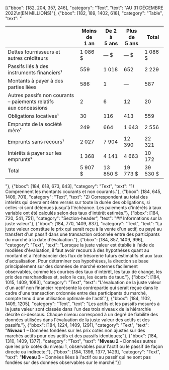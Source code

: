 [{"bbox": [182, 204, 357, 246], "category": "Text", "text": "AU 31 DÉCEMBRE 2022\n(EN MILLIONS)"}, {"bbox": [182, 189, 1402, 618], "category": "Table", "text": "<table><thead><tr><th></th><th>Moins de<br>1 an</th><th>De 2 à<br>5 ans</th><th>Plus de<br>5 ans</th><th>Total</th></tr></thead><tbody><tr><td>Dettes fournisseurs et autres créditeurs</td><td>1 086 $</td><td>— $</td><td>— $</td><td>1 086 $</td></tr><tr><td>Passifs liés à des instruments financiers¹</td><td>559</td><td>1 018</td><td>652</td><td>2 229</td></tr><tr><td>Montants à payer à des parties liées</td><td>586</td><td>1</td><td>—</td><td>587</td></tr><tr><td>Autres passifs non courants – paiements relatifs<br>aux concessions</td><td>2</td><td>6</td><td>12</td><td>20</td></tr><tr><td>Obligations locatives¹</td><td>30</td><td>116</td><td>413</td><td>559</td></tr><tr><td>Emprunts de la société mère¹</td><td>249</td><td>664</td><td>1 643</td><td>2 556</td></tr><tr><td>Emprunts sans recours¹</td><td>2 027</td><td>7 904</td><td>12 390</td><td>22 321</td></tr><tr><td>Intérêts à payer sur les emprunts²</td><td>1 368</td><td>4 141</td><td>4 663</td><td>10 172</td></tr><tr><td>Total</td><td>5 907 $</td><td>13 850 $</td><td>19 773 $</td><td>39 530 $</td></tr></tbody></table>"}, {"bbox": [184, 618, 673, 643], "category": "Text", "text": "1) Comprennent les montants courants et non courants."}, {"bbox": [184, 645, 1409, 701], "category": "Text", "text": "2) Correspondent au total des intérêts qui devraient être versés sur toute la durée des obligations, si celles-ci sont détenues jusqu'à l'échéance. Les paiements d'intérêts à taux variable ont été calculés selon des taux d'intérêt estimés."}, {"bbox": [184, 720, 541, 751], "category": "Section-header", "text": "## Informations sur la juste valeur"}, {"bbox": [184, 770, 1409, 837], "category": "Text", "text": "La juste valeur constitue le prix qui serait reçu à la vente d'un actif, ou payé au transfert d'un passif dans une transaction ordonnée entre des participants du marché à la date d'évaluation."}, {"bbox": [184, 857, 1409, 996], "category": "Text", "text": "Lorsque la juste valeur est établie à l'aide de modèles d'évaluation, il faut avoir recours à des hypothèses quant au montant et à l'échéancier des flux de trésorerie futurs estimatifs et aux taux d'actualisation. Pour déterminer ces hypothèses, la direction se base principalement sur des données de marché externes facilement observables, comme les courbes des taux d'intérêt, les taux de change, les prix des marchandises et, selon le cas, les écarts de taux."}, {"bbox": [184, 1015, 1409, 1083], "category": "Text", "text": "L'évaluation de la juste valeur d'un actif non financier représente la contrepartie qui serait reçue dans le cadre d'une transaction ordonnée entre des participants du marché, compte tenu d'une utilisation optimale de l'actif."}, {"bbox": [184, 1102, 1409, 1205], "category": "Text", "text": "Les actifs et les passifs mesurés à la juste valeur sont classés dans l'un des trois niveaux de la hiérarchie décrite ci-dessous. Chaque niveau correspond à un degré de fiabilité des données utilisées dans l'évaluation de la juste valeur des actifs et des passifs."}, {"bbox": [184, 1224, 1409, 1291], "category": "Text", "text": "**Niveau 1** – Données fondées sur les prix cotés non ajustés sur des marchés actifs pour des actifs et des passifs identiques;"}, {"bbox": [184, 1310, 1409, 1377], "category": "Text", "text": "**Niveau 2** – Données autres que les prix cotés du niveau 1, observables pour l'actif ou le passif de façon directe ou indirecte;"}, {"bbox": [184, 1396, 1377, 1429], "category": "Text", "text": "**Niveau 3** – Données liées à l'actif ou au passif qui ne sont pas fondées sur des données observables sur le marché."}]